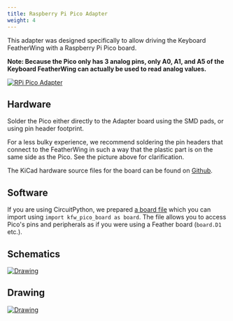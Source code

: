 ```yaml
---
title: Raspberry Pi Pico Adapter
weight: 4
---
```


This adapter was designed specifically to allow driving the Keyboard FeatherWing with a Raspberry Pi Pico board.

**Note: Because the Pico only has 3 analog pins, only A0, A1, and A5 of the Keyboard FeatherWing can actually be used to read analog values.**

<div class="container">

[![RPi Pico Adapter](/docs/keyboard-featherwing/rev2/pico_adapter_small.jpg)](/docs/keyboard-featherwing/rev2/pico_adapter.jpg)

</div>

## Hardware

Solder the Pico either directly to the Adapter board using the SMD pads, or using pin header footprint. 

For a less bulky experience, we recommend soldering the pin headers that connect to the FeatherWing in such a way that the plastic part is on the same side as the Pico. See the picture above for clarification.

The KiCad hardware source files for the board can be found on [Github](https://github.com/solderparty/keyboard_featherwing_pico_adapter).

## Software

If you are using CircuitPython, we prepared [a board file](https://github.com/solderparty/keyboard_featherwing_sw/blob/main/circuitpython/kfw_pico_board.py) which you can import using `import kfw_pico_board as board`. The file allows you to access Pico's pins and peripherals as if you were using a Feather board (`board.D1` etc.).

## Schematics

<div class="container">

[![Drawing](/docs/keyboard-featherwing/rev2/schematics_pico_adapter.png)](/docs/keyboard-featherwing/rev2/schematics_pico_adapter.png)

</div>


## Drawing

<div class="container">

[![Drawing](/docs/keyboard-featherwing/rev2/drawing_pico_adapter.png)](/docs/keyboard-featherwing/rev2/drawing_pico_adapter.png)

</div>
